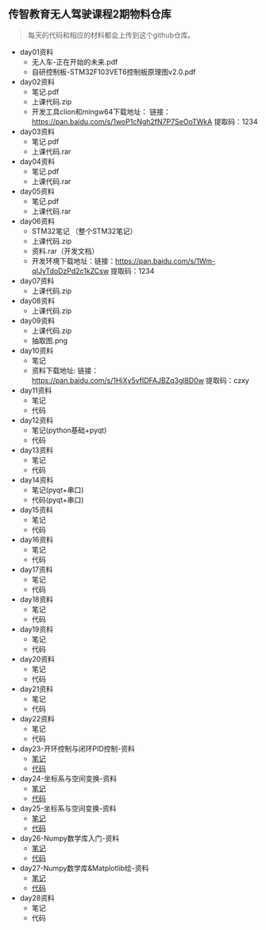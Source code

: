 ## 传智教育无人驾驶课程2期物料仓库

> 每天的代码和相应的材料都会上传到这个github仓库。

* day01资料
    * 无人车-正在开始的未来.pdf
    * 自研控制板-STM32F103VET6控制板原理图v2.0.pdf
* day02资料
  * 笔记.pdf
  * 上课代码.zip
  * 开发工具clion和mingw64下载地址：  链接：https://pan.baidu.com/s/1woP1cNgh2fN7P7SeOoTWkA 
          提取码：1234 
* day03资料
  * 笔记.pdf
  * 上课代码.rar
* day04资料
    * 笔记.pdf
    * 上课代码.rar
* day05资料
    * 笔记.pdf
    * 上课代码.rar
* day06资料
    * STM32笔记 （整个STM32笔记）
    * 上课代码.zip
    * 资料.rar（开发文档）
    * 开发环境下载地址：链接：https://pan.baidu.com/s/1Wm-qIJyTdoDzPd2c1kZCsw 
        提取码：1234
* day07资料
    * 上课代码.zip
* day08资料
    * 上课代码.zip
* day09资料
    * 上课代码.zip
    * 抽取图.png
* day10资料
    * 笔记
    * 资料下载地址: 链接：https://pan.baidu.com/s/1HjXy5vfIDFAJBZq3gl8D0w 提取码：czxy
* day11资料
    * 笔记
    * 代码
* day12资料
    * 笔记(python基础+pyqt)
    * 代码
* day13资料
    * 笔记
    * 代码
* day14资料
    * 笔记(pyqt+串口)
    * 代码(pyqt+串口)
* day15资料
    * 笔记
    * 代码
* day16资料
    * 笔记
    * 代码
* day17资料
    * 笔记
    * 代码
* day18资料
    * 笔记
    * 代码
* day19资料
    * 笔记
    * 代码
* day20资料
    * 笔记
    * 代码
* day21资料
    * 笔记
    * 代码
* day22资料
    * 笔记
    * 代码
* day23-开环控制与闭环PID控制-资料
    * [笔记](day23-开环控制与闭环PID控制/笔记)
    * [代码](day23-开环控制与闭环PID控制/代码)
* day24-坐标系与空间变换-资料
    * [笔记](day24-坐标系与空间变换/笔记)
    * [代码](day24-坐标系与空间变换/代码)
* day25-坐标系与空间变换-资料
    * [笔记](day25-2D、3D坐标系变换和右手定则/笔记)
    * [代码](day25-2D、3D坐标系变换和右手定则/代码)
* day26-Numpy数学库入门-资料
    * [笔记](day26-Numpy数学库入门/笔记)
    * [代码](day26-Numpy数学库入门/代码)
* day27-Numpy数学库&Matplotlib绘-资料
    * [笔记](day27-Numpy数学库&Matplotlib绘图/笔记)
    * [代码](day27-Numpy数学库&Matplotlib绘图/代码)
* day28资料
    * 笔记
    * 代码
